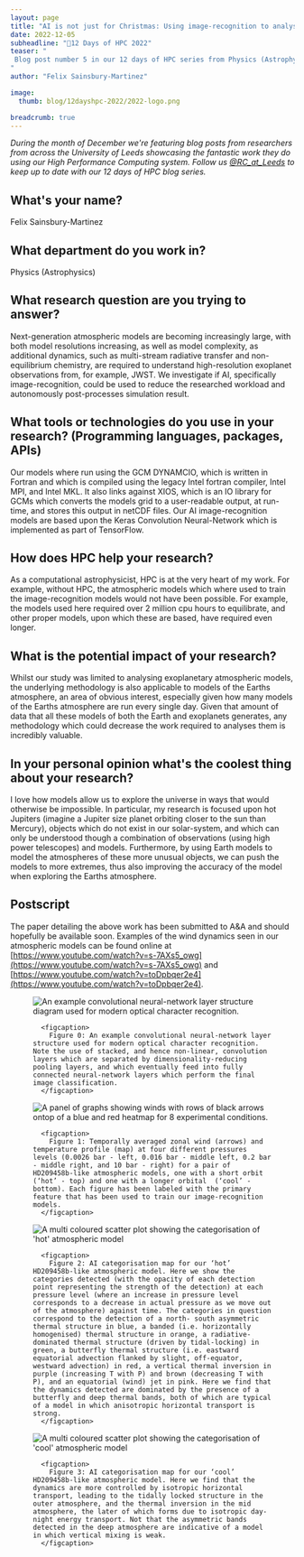 ```yaml
---
layout: page
title: "AI is not just for Christmas: Using image-recognition to analyse exoplanetary atmospheric models."
date: 2022-12-05
subheadline: "🎄12 Days of HPC 2022"
teaser: "
 Blog post number 5 in our 12 days of HPC series from Physics (Astrophysics)!
"
author: "Felix Sainsbury-Martinez"

image:
  thumb: blog/12dayshpc-2022/2022-logo.png

breadcrumb: true
---
```


_During the month of December we're featuring blog posts from researchers from across the University of Leeds showcasing the fantastic work they do using our High Performance Computing system. Follow us [@RC_at_Leeds](https://twitter.com/RC_at_leeds) to keep up to date with our 12 days of HPC blog series._

## What's your name?

Felix Sainsbury-Martinez

## What department do you work in?

Physics (Astrophysics)

## What research question are you trying to answer?

Next-generation atmospheric models are becoming increasingly large, with both model resolutions increasing, as well as model complexity, as additional dynamics, such as multi-stream radiative transfer and non-equilibrium chemistry, are required to understand high-resolution exoplanet observations from, for example, JWST. We investigate if AI, specifically image-recognition, could be used to reduce the researched workload and autonomously post-processes simulation result. 

## What tools or technologies do you use in your research? (Programming languages, packages, APIs)

Our models where run using the GCM DYNAMCIO, which is written in Fortran and which is compiled using the legacy Intel fortran compiler, Intel MPI, and Intel MKL. It also links against XIOS, which is an IO library for GCMs which converts the models grid to a user-readable output, at run-time, and stores this output in netCDF files. 
Our AI image-recognition models are based upon the Keras Convolution Neural-Network which is implemented as part of TensorFlow. 

## How does HPC help your research?

As a computational astrophysicist, HPC is at the very heart of my work. For example, without HPC, the atmospheric models which where used to train the image-recognition models would not have been possible. For example, the models used here required over 2 million cpu hours to equilibrate, and other proper models, upon which these are based, have required even longer. 

## What is the potential impact of your research?

Whilst our study was limited to analysing exoplanetary atmospheric models, the underlying methodology is also applicable to models of the Earths atmosphere, an area of obvious interest, especially given how many models of the Earths atmosphere are run every single day. Given that amount of data that all these models of both the Earth and exoplanets generates, any methodology which could decrease the work required to analyses them is incredibly valuable.  

## In your personal opinion what's the coolest thing about your research?

I love how models allow us to explore the universe in ways that would otherwise be impossible. In particular, my research is focused upon hot Jupiters (imagine a Jupiter size planet orbiting closer to the sun than Mercury), objects which do not exist in our solar-system, and which can only be understood though a combination of observations (using high power telescopes) and models. Furthermore, by using Earth models to model the atmospheres of these more unusual objects, we can push the models to more extremes, thus also improving the accuracy of the model when exploring the Earths atmosphere. 





## Postscript

The paper detailing the above work has been submitted to A&A and should hopefully be available soon. 
Examples of the wind dynamics seen in our atmospheric models can be found online at [https://www.youtube.com/watch?v=s-7AXs5_owg](https://www.youtube.com/watch?v=s-7AXs5_owg) and [https://www.youtube.com/watch?v=toDpbqer2e4](https://www.youtube.com/watch?v=toDpbqer2e4).




  


<figure>
<div class='column'>


  <div class='row'>
    <img src="/images/blog/12dayshpc-2022/Figure_0_Felix_Sainsbury-Mart.jpg"
    alt="An example convolutional neural-network layer structure diagram used for modern optical character recognition." />
    
      
      <figcaption>
        Figure 0: An example convolutional neural-network layer structure used for modern optical character recognition. Note the use of stacked, and hence non-linear, convolution layers which are separated by dimensionality-reducing pooling layers, and which eventually feed into fully connected neural-network layers which perform the final image classification.
      </figcaption>    
    
  </div>


  <div class='row'>
    <img src="/images/blog/12dayshpc-2022/Figure_1_Felix_Sainsbury-Mart.jpg"
    alt="A panel of graphs showing winds with rows of black arrows ontop of a blue and red heatmap for 8 experimental conditions." />
    
      
      <figcaption>
        Figure 1: Temporally averaged zonal wind (arrows) and temperature profile (map) at four different pressures levels (0.0026 bar - left, 0.016 bar - middle left, 0.2 bar - middle right, and 10 bar - right) for a pair of HD209458b-like atmospheric models, one with a short orbit (‘hot’ - top) and one with a longer orbital  (‘cool’ - bottom). Each figure has been labeled with the primary feature that has been used to train our image-recognition models. 
      </figcaption>    
    
  </div>


  <div class='row'>
    <img src="/images/blog/12dayshpc-2022/Figure_2_Felix_Sainsbury-Mart.jpg"
    alt="A multi coloured scatter plot showing the categorisation of 'hot' atmospheric model" />
    
      
      <figcaption>
        Figure 2: AI categorisation map for our ‘hot’ HD209458b-like atmospheric model. Here we show the categories detected (with the opacity of each detection point representing the strength of the detection) at each pressure level (where an increase in pressure level corresponds to a decrease in actual pressure as we move out of the atmosphere) against time. The categories in question correspond to the detection of a north- south asymmetric thermal structure in blue, a banded (i.e. horizontally homogenised) thermal structure in orange, a radiative- dominated thermal structure (driven by tidal-locking) in green, a butterfly thermal structure (i.e. eastward equatorial advection flanked by slight, off-equator, westward advection) in red, a vertical thermal inversion in purple (increasing T with P) and brown (decreasing T with P), and an equatorial (wind) jet in pink. Here we find that the dynamics detected are dominated by the presence of a butterfly and deep thermal bands, both of which are typical of a model in which anisotropic horizontal transport is strong.
      </figcaption>    
    
  </div>


  <div class='row'>
    <img src="/images/blog/12dayshpc-2022/Figure_3_Felix_Sainsbury-Mart.jpg"
    alt="A multi coloured scatter plot showing the categorisation of 'cool' atmospheric model" />
    
      
      <figcaption>
        Figure 3: AI categorisation map for our ‘cool’ HD209458b-like atmospheric model. Here we find that the dynamics are more controlled by isotropic horizontal transport, leading to the tidally locked structure in the outer atmosphere, and the thermal inversion in the mid atmosphere, the later of which forms due to isotropic day-night energy transport. Not that the asymmetric bands detected in the deep atmosphere are indicative of a model in which vertical mixing is weak.  
      </figcaption>    
    
  </div>

</div>

</figure>
